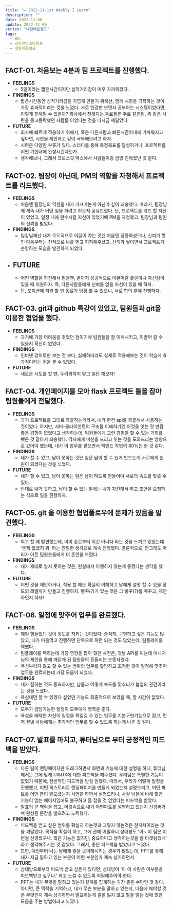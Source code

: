 ```yaml
---
title: "✏️ 2022-11-1st Weekly I Learn"
description: ""
date: 2022-11-06
update: 2022-11-06
series: "내일배움캠프"
tags:
  - WIL
  - 스파르타코딩캠프
  - 내일배움캠프
---
```


## FACT-01. 처음보는 4분과 팀 프로젝트를 진행했다.

- **FEELINGS**
  - 5일이라는 짧은시간이지만 심적거리감이 매우 가까워졌다.
- **FINDINGS**
  - 짧은시간동안 심적거리감을 가깝게 만들기 위해선, 함께 시련을 극복하는 것이 가장 효과적이라는 것을 느꼈다. 서로 인강만 보면서 공부하는 시스템이었다면, 이렇게 친해질 수 있을까? 회사에서 친해지는 동료들은 주로 같은팀, 즉 같은 시련을 동고동락했던 사람들 이었다는 것을 다시금 깨달았다.
- **FUTURE**
  - 회사에 빠르게 적응하기 위해서, 혹은 다른사람과 빠른시간이내에 가까워지고 싶다면, 시련을 제안하고 같이 극복해보려고 하자.
  - 시련은 다양한 부류가 있다. 스터디를 통해 특정목표를 달성하거나, 프로젝트를 어떤 기한내에 완성시킨다던가..
  - 생각해보니, 그래서 크로스핏 박스에서 사람들이랑 금방 친해졌던 것 같다.

## FACT-02. 팀장이 아닌데, PM의 역할을 자청해서 프로젝트를 리드했다.

- **FEELINGS**
  - 처음엔 팀장님의 역할을 내가 가져가는게 아닌가 싶어 죄송했다. 따라서, 팀장님께 계속 내가 어떤 일을 하려고 하는지 공유드렸다. 난, 프로젝트를 리드 할 자신이 있었고, 일정 내에 완수시킬 자신이 있었기에 PM을 자청했고, 팀장님과 팀원의 신뢰를 받았다.
- **FINDINGS**
  - 팀장님께선 내가 주도적으로 이끌어 가는 것엔 처음엔 당황하셨으나, 신뢰가 쌓인 다음부터는 전적으로 나를 믿고 지지해주셨고, 신뢰가 쌓이면서 프로젝트가 순항하는 모습을 발견하게 되었다.
- ## **FUTURE**
  - 어떤 역할을 자진해서 맡을땐, 끝까지 성공적으로 이끌어갈 플랜이나 자신감이 있을 때 지원하자. 즉, 다른사람들에게 신뢰를 얻을 자신이 있을 때 하자.
  - 단, 포지션에 지원 할 땐 동료가 당황 할 수 있으니, 서로 합의 후에 진행하자.

## FACT-03. git과 github 특강이 있었고, 팀원들과 git을 이용한 협업을 했다.

- **FEELINGS**
  - 과거에 가장 어려움을 겪었던 점이기에 팀원들을 잘 이해시키고, 이끌어 갈 수 있을지 확신이 없었다.
- **FINDINGS**
  - 인터넷 강의로만 보는 것 보다, 실패하더라도 실제로 적용해보는 것이 학습에 효과적이라는 점을 볼 수 있었다.
- **FUTURE**
  - 새로운 시도를 할 땐, 두려워하지 말고 일단 해보자!

## FACT-04. 개인페이지를 모아 flask 프로젝트 틀을 잡아 팀원들에게 전달했다.

- **FEELINGS**
  - 과거 프로젝트를 그대로 복붙하는거라서, 내가 한건 api를 복붙해서 사용하는 것이었다. 하지만, 서버-클라이언트의 구조를 이해하기엔 이것을 잇는 것 만큼 좋은 경험이 없었다고 생각하는데, 팀원들에게 그런 경험을 할 수 있는 기회를 뺏은 것 같아서 죄송했다. 각자에게 미션을 드리고 잇는 것을 도와드리는 방향으로 갔어야 했는데, 내가 이 업무를 맡으면서 백엔드 작업의 80%는 한 것 같다.
- **FINDINGS**
  - 내가 할 수 있고, 남이 못하는 것은 일단 남이 할 수 있게 만드는게 서로에게 윈윈이 되겠다는 것을 느꼈다.
- **FUTURE**
  - 내가 할 수 있고, 남이 못하는 일은 남이 하도록 만들어야 서로의 속도를 맞출 수 있다.
  - 반대로 내가 못하고, 남이 할 수 있는 일에는 내가 자진해서 하고 조언을 요청하는 식으로 일을 진행하자.

## FACT-05. git 을 이용한 협업플로우에 문제가 있음을 발견했다.

- **FEELINGS**
  - 회고 할 때 발견했는데, 이미 중간부터 이건 아니다 라는 것을 느끼고 있었는데 '문제 없겠지 뭐' 라는 안일한 생각으로 계속 진행했다. 결론적으로, 안그래도 머리가 아픈 팀원분들에게 더 혼란을 드렸다.
- **FINDINGS**
  - 내가 제대로 알지 못하는 것은, 현실에서 이행하지 않는게 좋겠다는 생각을 했다.
- **FUTURE**
  - 어떤 것을 제안하거나, 적용 할 때는 확실히 이해하고 남에게 설명 할 수 있을 정도의 레벨까지 만들고 진행하자. 빵꾸(?)가 있는 것은 그 빵꾸(?)를 메꾸고, 제안하던지 하자!

## FACT-06. 일정에 맞추어 업무를 완료했다.

- **FEELINGS**
  - 제일 힘들었던 것이 정도를 지키는 것이었다. 솔직히, 구현하고 싶은 기능도 많았고, 내가 마음먹고 진행하면 단독으로 하면 되는 것도 많았는데, 팀플레이를 택했다.
  - 팀플레이를 택하는데 가장 영향을 많이 줬던 사건은, 첫날 API를 짜는데 매니저님의 제안을 통해 깨닫게 된 팀원들의 흔들리는 눈동자였다.
  - 욕심부리지 않고 할 수 있는 범위의 업무를 할당하고 조정한 것이 일정에 맞추어 업무를 완료하는데 가장 도움이 되었다.
- **FINDINGS**
  - 내가 잘하는 것도 중요하지만, 남들과 어떻게 속도를 맞추냐가 협업의 관건이라는 것을 느꼈다.
  - 욕심내면 할 수 있겠다 싶었던 기능도 최종적으로 보았을 때, 할 시간이 없었다.
- **FUTURE**
  - 모두가 감당가능한 일정이 모두에게 행복을 준다.
  - 욕심을 배제한 자신이 일정을 책임질 수 있는 업무를 기본구현기능으로 잡고, 먼저 끝낸 사람에게는 추가적인 업무를 할 수 있도록 하는게 나은 것 같다.

## FACT-07. 발표를 마치고, 튜터님으로 부터 긍정적인 피드백을 받았다.

- **FEELINGS**
  - 다른 팀이 랜딩페이지만 드래그하면서 화면과 기능에 대한 설명을 하니, 튜터님께서는 그에 맞게 UI&UX에 대한 피드백을 해주셨다. 우리팀은 특별한 기능이 없었기 때문에, 전반적인 피드백을 받길 원했다. 따라서, 우리가 어떻게 일정을 진행했고, 어떤 히스토리로 랜딩페이지를 만들게 되었는지 설명드리고, 어떤 파트를 어떤 분이 맡으셨는지 시연을 하면서 설명드리니, 사실 남들에 비해 많은 기능이 없는 페이지임에도 불구하고 흠 잡을 것 없었다는 피드백을 받았다.
  - 발표의 큰 맥락을 잡고, 머릿속으로 내가 어떤파트를 설명하고 있는지 신경써가며 완성된 문장을 뱉으려고 노력했다.
- **FINDINGS**
  - 피드백을 받고 싶은 범위를 확실히 하는것과 그렇지 않는것은 천지차이라는 것을 깨달았다. 목적을 확실히 하고, 그에 관해 어필하니 상대방도 '아~ 이 팀은 이런걸 신경썼구나. 많은 기능은 없지만, 중요하다고 생각하는것을 잘 타겟팅했네' 라고 생각해주시는 것 같았다. 그래서, 좋은 피드백을 받았다고 느꼈다.
  - 또한, 예전부터 나는 남에게 말을 못이해시키는 경우가 많았는데, PPT를 통해 내가 지금 말하고 있는 부분이 어떤 부분인가 계속 상기하면서
- **FUTURE**
  - 상대방으로부터 피드백 받고 싶은게 있다면, 상대방이 '아 이 사람은 이부분을 피드백받고 싶구나.' 라고 느낄 수 있도록 어필해주어야 한다.
  - PPT는 내가 무엇을 말하고 있는지 갈피를 잡게하는 가장 좋은 수단인 것 같다. 아니면, 큰 맥락을 기억하고, 내가 무슨 부분을 말하고 있는지, 다음에 해야할 것은 무엇인지 계속 상기하면서 발표하는게 길을 잃지 않고 말을 뱉는 것에 많은 도움을 주는 방법이라고 느꼈다.
